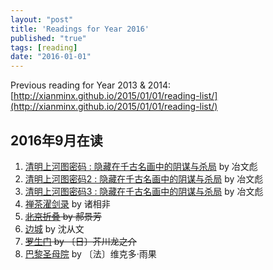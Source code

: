 ```yaml
---
layout: "post"
title: 'Readings for Year 2016'
published: "true"
tags: [reading]
date: "2016-01-01"
---
```


Previous reading for Year 2013 & 2014: [http://xianminx.github.io/2015/01/01/reading-list/](http://xianminx.github.io/2015/01/01/reading-list/)

## 2016年9月在读

1. [清明上河图密码 : 隐藏在千古名画中的阴谋与杀局](https://book.douban.com/subject/26265745/) by 冶文彪
2. [清明上河图密码2 : 隐藏在千古名画中的阴谋与杀局](https://book.douban.com/subject/26576515/) by 冶文彪
3. [清明上河图密码3 : 隐藏在千古名画中的阴谋与杀局](https://book.douban.com/subject/26746839/) by 冶文彪
4. [禅茶濯剑录](https://read.douban.com/ebook/14913283/) by 诸相非
5. ~~[北京折叠](https://read.douban.com/ebook/20769128/) by 郝景芳~~
6. [边城](https://read.douban.com/ebook/748312/?icn=from-reader-page) by 沈从文
7. ~~[罗生门](https://read.douban.com/ebook/7844840/?icn=from-reader-page) by 〔日〕芥川龙之介~~
8. [巴黎圣母院](https://read.douban.com/ebook/743978/?icn=from-reader-page) by 〔法〕维克多·雨果